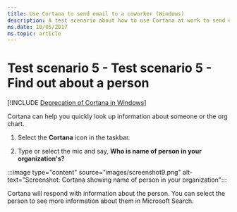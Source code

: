 ```yaml
---
title: Use Cortana to send email to a coworker (Windows)
description: A test scenario about how to use Cortana at work to send email to a coworker.
ms.date: 10/05/2017
ms.topic: article
--- 
```


# Test scenario 5 - Test scenario 5 - Find out about a person
<!--Using include for Cortana in Windows deprecation -->
[!INCLUDE [Deprecation of Cortana in Windows](./includes/cortana-deprecation.md)]

Cortana can help you quickly look up information about someone or the org chart.

1. Select the  **Cortana**  icon in the taskbar.

2. Type or select the mic and say, **Who is name of person in your organization's?**

:::image type="content" source="images/screenshot9.png" alt-text="Screenshot: Cortana showing name of person in your organization":::

Cortana will respond with information about the person. You can select the person to see more information about them in Microsoft Search.
